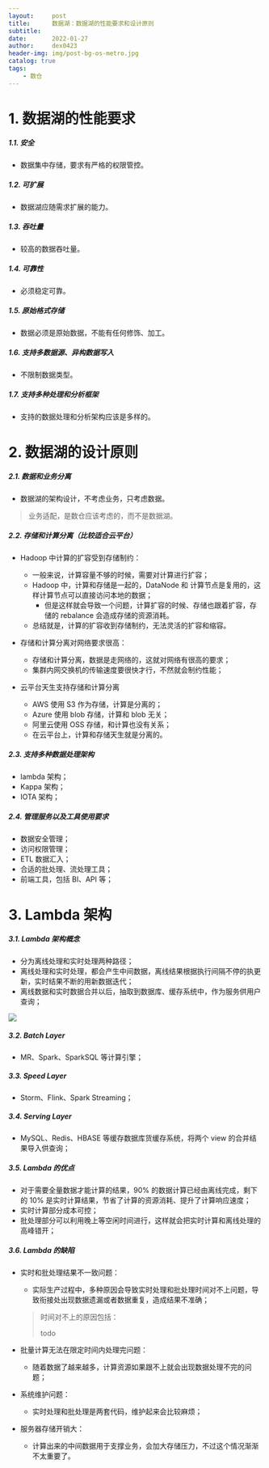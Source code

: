 ```yaml
---
layout:     post
title:      数据湖：数据湖的性能要求和设计原则
subtitle:   
date:       2022-01-27
author:     dex0423
header-img: img/post-bg-os-metro.jpg
catalog: true
tags:
    - 数仓
---
```


# 1. 数据湖的性能要求

##### 1.1. 安全

- 数据集中存储，要求有严格的权限管控。

##### 1.2. 可扩展

- 数据湖应随需求扩展的能力。

##### 1.3. 吞吐量

- 较高的数据吞吐量。

##### 1.4. 可靠性

- 必须稳定可靠。

##### 1.5. 原始格式存储

- 数据必须是原始数据，不能有任何修饰、加工。

##### 1.6. 支持多数据源、异构数据写入

- 不限制数据类型。

##### 1.7. 支持多种处理和分析框架

- 支持的数据处理和分析架构应该是多样的。

# 2. 数据湖的设计原则

##### 2.1. 数据和业务分离

- 数据湖的架构设计，不考虑业务，只考虑数据。

>业务适配，是数仓应该考虑的，而不是数据湖。

##### 2.2. 存储和计算分离（比较适合云平台）

- Hadoop 中计算的扩容受到存储制约：
  - 一般来说，计算容量不够的时候，需要对计算进行扩容；
  - Hadoop 中，计算和存储是一起的，DataNode 和 计算节点是复用的，这样计算节点可以直接访问本地的数据；
    - 但是这样就会导致一个问题，计算扩容的时候、存储也跟着扩容，存储的 rebalance 会造成存储的资源消耗。
  - 总结就是，计算的扩容收到存储制约，无法灵活的扩容和缩容。

- 存储和计算分离对网络要求很高：
  - 存储和计算分离，数据是走网络的，这就对网络有很高的要求；
  - 集群内网交换机的传输速度要很快才行，不然就会制约性能；

- 云平台天生支持存储和计算分离
  - AWS 使用 S3 作为存储，计算是分离的；
  - Azure 使用 blob 存储，计算和 blob 无关；
  - 阿里云使用 OSS 存储，和计算也没有关系；
  - 在云平台上，计算和存储天生就是分离的。

##### 2.3. 支持多种数据处理架构

- lambda 架构；
- Kappa 架构；
- IOTA 架构；

##### 2.4. 管理服务以及工具使用要求

- 数据安全管理；
- 访问权限管理；
- ETL 数据汇入；
- 合适的批处理、流处理工具；
- 前端工具，包括 BI、API 等；

# 3. Lambda 架构

##### 3.1. Lambda 架构概念

- 分为离线处理和实时处理两种路径；
- 离线处理和实时处理，都会产生中间数据，离线结果根据执行间隔不停的执更新，实时结果不断的用新数据迭代；
- 离线数据和实时数据合并以后，抽取到数据库、缓存系统中，作为服务供用户查询；

![]({{site.baseurl}}/img-post/data-lake-3.jpg)

##### 3.2. Batch Layer

- MR、Spark、SparkSQL 等计算引擎；

##### 3.3. Speed Layer

- Storm、Flink、Spark Streaming；

##### 3.4. Serving Layer

- MySQL、Redis、HBASE 等缓存数据库货缓存系统，将两个 view 的合并结果导入供查询；

##### 3.5. Lambda 的优点

- 对于需要全量数据才能计算的结果，90% 的数据计算已经由离线完成，剩下的 10% 是实时计算结果，节省了计算的资源消耗、提升了计算响应速度；
- 实时计算部分成本可控；
- 批处理部分可以利用晚上等空闲时间进行，这样就会把实时计算和离线处理的高峰错开；

##### 3.6. Lambda 的缺陷

- 实时和批处理结果不一致问题：
  - 实际生产过程中，多种原因会导致实时处理和批处理时间对不上问题，导致衔接处出现数据遗漏或者数据重复，造成结果不准确；
  >时间对不上的原因包括：
  >  
  > todo 

- 批量计算无法在限定时间内处理完问题：
  - 随着数据了越来越多，计算资源如果跟不上就会出现数据处理不完的问题；
- 系统维护问题：
  - 实时处理和批处理是两套代码，维护起来会比较麻烦；
- 服务器存储开销大：
  - 计算出来的中间数据用于支撑业务，会加大存储压力，不过这个情况渐渐不太重要了。
